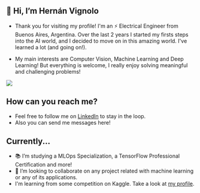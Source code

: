 ## 👋 Hi, I’m Hernán Vignolo
- Thank you for visiting my profile! I'm an ⚡ Electrical Engineer from Buenos Aires, Argentina. Over the last 2 years I started my firsts steps into the AI world, 
and I decided to move on in this amazing world. I've learned a lot (and going on!).

- My main interests are Computer Vision, Machine Learning and Deep Learning! But everything is welcome, I really enjoy solving meaningful and challenging problems!

![](https://komarev.com/ghpvc/?username=hvignolo87&color=blue&style=plastic)

## How can you reach me?
- Feel free to follow me on <a href="https://www.linkedin.com/in/hernanvignolo/?locale=en_US"/>LinkedIn<a/> to stay in the loop.
- Also you can send me messages here!

## Currently...
- 📚 I’m studying a MLOps Specialization, a TensorFlow Professional Certification and more!
- 🤝 I’m looking to collaborate on any project related with machine learning or any of its applications.
- I'm learning from some competition on Kaggle. Take a look at <a href="https://www.kaggle.com/hernnvignolo" />my profile<a/>.

<!---
hvignolo87/hvignolo87 is a ✨ special ✨ repository because its `README.md` (this file) appears on your GitHub profile.
You can click the Preview link to take a look at your changes.
--->
